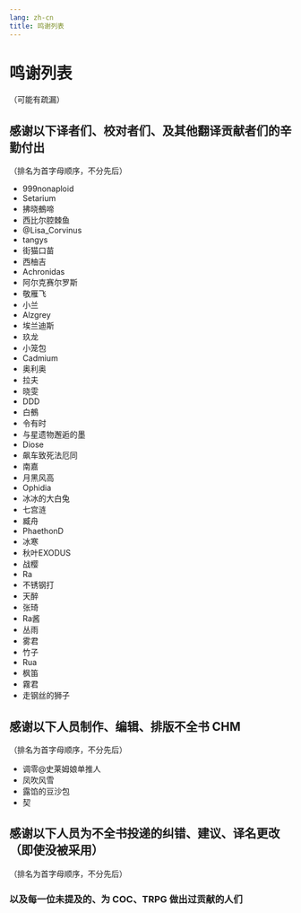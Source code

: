 ```yaml
---
lang: zh-cn
title: 鸣谢列表
---
```


# 鸣谢列表

（可能有疏漏）

## 感谢以下译者们、校对者们、及其他翻译贡献者们的辛勤付出

（排名为首字母顺序，不分先后）

- 999nonaploid
- Setarium
- 拂晓鵺啼
- 西比尔腔棘鱼
- @Lisa_Corvinus
- tangys
- 街猫口苗
- 西柚吉
- Achronidas
- 阿尔克赛尔罗斯
- 敬雁飞
- 小兰
- Alzgrey
- 埃兰迪斯
- 玖龙
- 小笼包
- Cadmium
- 奥利奥
- 拉夫
- 晓雯
- DDD
- 白鵺
- 令有时
- 与星遗物邂逅的墨
- Diose
- 飙车致死法厄同
- 南嘉
- 月黑风高
- Ophidia
- 冰冰的大白兔
- 七宫涟
- 臧舟
- PhaethonD
- 冰寒
- 秋叶EXODUS
- 战樱
- Ra
- 不锈钢打
- 天醉
- 张琦
- Ra酱
- 丛雨
- 雾君
- 竹子
- Rua
- 枫笛
- 霧君
- 走钢丝的狮子

## 感谢以下人员制作、编辑、排版不全书 CHM

（排名为首字母顺序，不分先后）

- 调零@史莱姆娘单推人
- 凤吹风雪
- 露馅的豆沙包
- 契

## 感谢以下人员为不全书投递的纠错、建议、译名更改（即使没被采用）

（排名为首字母顺序，不分先后）

### 以及每一位未提及的、为 COC、TRPG 做出过贡献的人们
